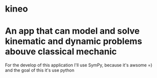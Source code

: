 kineo
=====

An app that can model and solve kinematic and dynamic problems abouve classical mechanic
=====

For the develop of this application I'll use SymPy, because it's awsome =) and the goal of this it's use python
